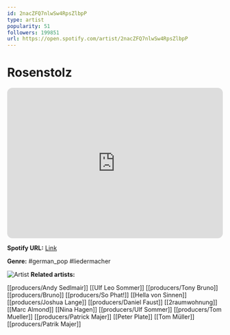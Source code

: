 ```yaml
---
id: 2nacZFQ7nlwSw4RpsZlbpP
type: artist
popularity: 51
followers: 199851
url: https://open.spotify.com/artist/2nacZFQ7nlwSw4RpsZlbpP
---
```

# Rosenstolz

<iframe style="border-radius:12px" src="https://open.spotify.com/embed/artist/2nacZFQ7nlwSw4RpsZlbpP" width="100%" height="352" frameBorder="0" allowfullscreen="" allow="autoplay; clipboard-write; encrypted-media; fullscreen; picture-in-picture" loading="lazy"></iframe>

**Spotify URL:** [Link](https://open.spotify.com/artist/2nacZFQ7nlwSw4RpsZlbpP)

**Genre:**  #german_pop #liedermacher

![Artist](https://i.scdn.co/image/ab6761610000e5eb8195fdc1fa89077c4df2cd36)
**Related artists:**

[[producers/Andy Sedlmair]]
[[Ulf Leo Sommer]]
[[producers/Tony Bruno]]
[[producers/Bruno]]
[[producers/So Phat!]]
[[Hella von Sinnen]]
[[producers/Joshua Lange]]
[[producers/Daniel Faust]]
[[2raumwohnung]]
[[Marc Almond]]
[[Nina Hagen]]
[[producers/Ulf Sommer]]
[[producers/Tom Mueller]]
[[producers/Patrick Majer]]
[[Peter Plate]]
[[Tom Müller]]
[[producers/Patrik Majer]]
